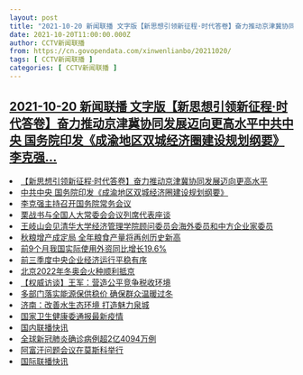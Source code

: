 ```yaml
---
layout: post
title: "2021-10-20 新闻联播 文字版【新思想引领新征程·时代答卷】奋力推动京津冀协同发展迈向更高水平中共中央 国务院印发《成渝地区双城经济圈建设规划纲要》李克强"
date: 2021-10-20T11:00:00.000Z
author: CCTV新闻联播
from: https://cn.govopendata.com/xinwenlianbo/20211020/
tags: [ CCTV新闻联播 ]
categories: [ CCTV新闻联播 ]
---
```

<!--1634727600000-->
[2021-10-20 新闻联播 文字版【新思想引领新征程·时代答卷】奋力推动京津冀协同发展迈向更高水平中共中央 国务院印发《成渝地区双城经济圈建设规划纲要》李克强...](https://cn.govopendata.com/xinwenlianbo/20211020/)
------

<div>
<li><a target="_blank" href="https://cn.govopendata.com/xinwenlianbo/20211020/#263359">【新思想引领新征程·时代答卷】奋力推动京津冀协同发展迈向更高水平</a></li><li><a target="_blank" href="https://cn.govopendata.com/xinwenlianbo/20211020/#263360">中共中央 国务院印发《成渝地区双城经济圈建设规划纲要》</a></li><li><a target="_blank" href="https://cn.govopendata.com/xinwenlianbo/20211020/#263361">李克强主持召开国务院常务会议</a></li><li><a target="_blank" href="https://cn.govopendata.com/xinwenlianbo/20211020/#263362">栗战书与全国人大常委会会议列席代表座谈</a></li><li><a target="_blank" href="https://cn.govopendata.com/xinwenlianbo/20211020/#263363">王岐山会见清华大学经济管理学院顾问委员会海外委员和中方企业家委员</a></li><li><a target="_blank" href="https://cn.govopendata.com/xinwenlianbo/20211020/#263364">秋粮增产成定局 全年粮食产量将再创历史新高</a></li><li><a target="_blank" href="https://cn.govopendata.com/xinwenlianbo/20211020/#263365">前9个月我国实际使用外资同比增长19.6%</a></li><li><a target="_blank" href="https://cn.govopendata.com/xinwenlianbo/20211020/#263366">前三季度中央企业经济运行平稳有序</a></li><li><a target="_blank" href="https://cn.govopendata.com/xinwenlianbo/20211020/#263367">北京2022年冬奥会火种顺利抵京</a></li><li><a target="_blank" href="https://cn.govopendata.com/xinwenlianbo/20211020/#263368">【权威访谈】王军：营造公平竞争税收环境</a></li><li><a target="_blank" href="https://cn.govopendata.com/xinwenlianbo/20211020/#263369">多部门落实能源保供稳价 确保群众温暖过冬</a></li><li><a target="_blank" href="https://cn.govopendata.com/xinwenlianbo/20211020/#263370">济南：改善水生态环境 打造魅力泉城</a></li><li><a target="_blank" href="https://cn.govopendata.com/xinwenlianbo/20211020/#263371">国家卫生健康委通报最新疫情</a></li><li><a target="_blank" href="https://cn.govopendata.com/xinwenlianbo/20211020/#263372">国内联播快讯</a></li><li><a target="_blank" href="https://cn.govopendata.com/xinwenlianbo/20211020/#263373">全球新冠肺炎确诊病例超2亿4094万例</a></li><li><a target="_blank" href="https://cn.govopendata.com/xinwenlianbo/20211020/#263374">阿富汗问题会议在莫斯科举行</a></li><li><a target="_blank" href="https://cn.govopendata.com/xinwenlianbo/20211020/#263375">国际联播快讯</a></li>
</div>
